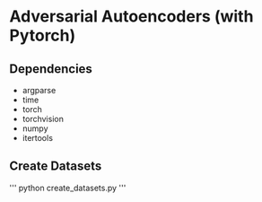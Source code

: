 # Adversarial Autoencoders (with Pytorch)

## Dependencies
* argparse
* time
* torch
* torchvision
* numpy
* itertools

## Create Datasets
''' python create_datasets.py '''
